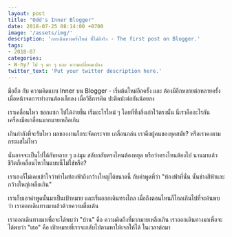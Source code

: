 ```yaml
---
layout: post
title: "Odd's Inner Blogger"
date: 2018-07-25 08:14:00 +0700
image: '/assets/img/'
description: 'การเดินทางครั้งใหม่ ที่ไม่มีจริง - The first post on Blogger.'
tags:
- 2018-07
categories:
- W-hy? ไป ๆ มา ๆ และ ความเปลี่ยนแปลง
twitter_text: 'Put your twitter description here.'
---
```

มือถือ กับ ความคิดแบบ Inner บน Blogger - เริ่มต้นใหม่อีกครั้ง และ ต้องมีอีกหลายต่อหลายครั้ง เมื่อหน้าจอการทำงานต้องเล็กลง เมื่อวิธีการคิด ปะติดปะต่อกันน้อยลง

เราเคลื่อนไหว ซอกแซก ไปได้ง่ายขึ้น เริ่มอะไรใหม่ ๆ โดยที่ทิ้งสิ่งเก่าไว้ตรงนั้น นี่เราคืออะไรกัน เครื่องมือเกลื่อนมากมายเหลือเกิน

เกินกำลังที่จะรับไหว ผลของงานก็กระจัดกระจาย เกลื่อนกล่น เราคือผู้คนของยุคสมัย? หรือเราคงตามกระแสไม่ไหว

นั่นอาจจะเป็นไปได้กับหลาย ๆ แง่มุม สลับกลับตรงไหนต้องหยุด หรือว่าตรงไหนต้องไป นานมาแล้วชีวิตก็เคลื่อนไหวในแบบนี้ไม่ใช่หรือ?

เราเองก็ไม่เคยเข้าใจว่าทำไมท้องฟ้าถึงกว้างใหญ่ได้ขนาดนี้ กับคำพูดที่ว่า "ท้องฟ้าที่นั่น นั้นช่างสีฟ้าและกว้างใหญ่เหลือเกิน"

เราเก็บเอาคำพูดนั้นมาเป็นเป้าหมาย และเริ่มออกเดินทางไกล เมื่อถึงตอนไหนก็ไกลเกินไปที่จะค้นพบว่า เราออกเดินทางมาแล้วด้วยความตื่นเต้น

เราออกเดินทางมาเพื่อจะได้พบว่า "บ้าน" คือ ความคิดถึงที่มากมายเหลือเกิน เราออกเดินทางมาเพื่อจะได้พบว่า "เธอ" คือ เป้าหมายที่เราจะกลับไปตามหาให้เจอให้ได้ ในเวลาต่อมา
